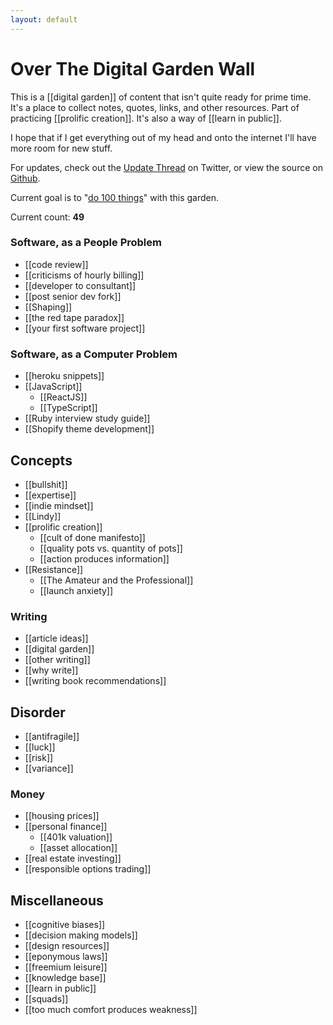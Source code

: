 ```yaml
---
layout: default
---
```

# Over The Digital Garden Wall

This is a [[digital garden]] of content that isn't quite ready for prime time. It's a place to collect notes, quotes, links, and other resources. Part of practicing [[prolific creation]]. It's also a way of [[learn in public]].

I hope that if I get everything out of my head and onto the internet I'll have more room for new stuff. 

For updates, check out the [Update Thread](https://twitter.com/GSto/status/1410238607684780032) on Twitter, or view the source on [Github](https://github.com/GSto/digital-garden).

Current goal is to "[do 100 things](https://www.visakanv.com/blog/100-2/)" with this garden. 

Current count: **49**
### Software, as a People Problem
* [[code review]]
* [[criticisms of hourly billing]]
* [[developer to consultant]]
* [[post senior dev fork]]
* [[Shaping]]
* [[the red tape paradox]]
* [[your first software project]]
### Software, as a Computer Problem
* [[heroku snippets]]
* [[JavaScript]]
  * [[ReactJS]]
  * [[TypeScript]]
* [[Ruby interview study guide]]
* [[Shopify theme development]]
## Concepts
* [[bullshit]]
* [[expertise]]
* [[indie mindset]]
* [[Lindy]]
* [[prolific creation]]
  * [[cult of done manifesto]]
  * [[quality pots vs. quantity of pots]]
  * [[action produces information]]
* [[Resistance]]
  * [[The Amateur and the Professional]]
  * [[launch anxiety]]
### Writing
* [[article ideas]]
* [[digital garden]]
* [[other writing]]
* [[why write]]
* [[writing book recommendations]]
## Disorder
* [[antifragile]]
* [[luck]]
* [[risk]]
* [[variance]]

### Money
* [[housing prices]]
* [[personal finance]]
  * [[401k valuation]]
  * [[asset allocation]]
* [[real estate investing]]
* [[responsible options trading]]

## Miscellaneous

* [[cognitive biases]]
* [[decision making models]]
* [[design resources]]
* [[eponymous laws]]
* [[freemium leisure]]
* [[knowledge base]]
* [[learn in public]]
* [[squads]]
* [[too much comfort produces weakness]]
